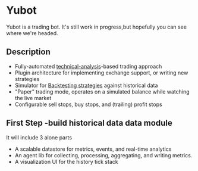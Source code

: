 # Yubot
Yubot is a trading bot. It's still work in progress,but hopefully you can see where we're headed.
## Description

- Fully-automated [technical-analysis](http://stockcharts.com/school/doku.php?id=chart_school:technical_indicators:introduction_to_technical_indicators_and_oscillators)-based trading approach
- Plugin architecture for implementing exchange support, or writing new strategies
- Simulator for [Backtesting strategies](https://gist.github.com/carlos8f/b09a734cf626ffb9bb3bcb1ca35f3db4) against historical data
- "Paper" trading mode, operates on a simulated balance while watching the live market
- Configurable sell stops, buy stops, and (trailing) profit stops

## First Step -build historical data data module
 It will include 3 alone parts
 
 - A scalable datastore for metrics, events, and real-time analytics
 - An agent lib for collecting, processing, aggregating, and writing metrics.
 - A visualization UI for the history tick stack
